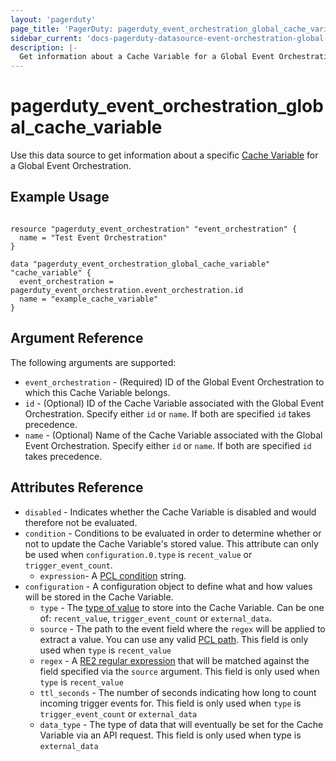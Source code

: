 ```yaml
---
layout: 'pagerduty'
page_title: 'PagerDuty: pagerduty_event_orchestration_global_cache_variable'
sidebar_current: 'docs-pagerduty-datasource-event-orchestration-global-cache-variable'
description: |-
  Get information about a Cache Variable for a Global Event Orchestration that you have created.
---
```


# pagerduty_event_orchestration_global_cache_variable

Use this data source to get information about a specific [Cache Variable][1] for a Global Event Orchestration.

## Example Usage

```hcl

resource "pagerduty_event_orchestration" "event_orchestration" {
  name = "Test Event Orchestration"
}

data "pagerduty_event_orchestration_global_cache_variable" "cache_variable" {
  event_orchestration = pagerduty_event_orchestration.event_orchestration.id
  name = "example_cache_variable"
}

```

## Argument Reference

The following arguments are supported:

* `event_orchestration` - (Required) ID of the Global Event Orchestration to which this Cache Variable belongs.
* `id` - (Optional) ID of the Cache Variable associated with the Global Event Orchestration. Specify either `id` or `name`. If both are specified `id` takes precedence.
* `name` - (Optional) Name of the Cache Variable associated with the Global Event Orchestration. Specify either `id` or `name`. If both are specified `id` takes precedence.

## Attributes Reference

* `disabled` - Indicates whether the Cache Variable is disabled and would therefore not be evaluated.
* `condition` - Conditions to be evaluated in order to determine whether or not to update the Cache Variable's stored value. This attribute can only be used when `configuration.0.type` is `recent_value` or `trigger_event_count`.
  * `expression`- A [PCL condition][2] string.
* `configuration` - A configuration object to define what and how values will be stored in the Cache Variable.
  * `type` - The [type of value][1] to store into the Cache Variable. Can be one of: `recent_value`, `trigger_event_count` or `external_data`.
  * `source` - The path to the event field where the `regex` will be applied to extract a value. You can use any valid [PCL path][3]. This field is only used when `type` is `recent_value`
  * `regex` - A [RE2 regular expression][4] that will be matched against the field specified via the `source` argument. This field is only used when `type` is `recent_value`
  * `ttl_seconds` - The number of seconds indicating how long to count incoming trigger events for. This field is only used when `type` is `trigger_event_count` or `external_data`
  * `data_type` - The type of data that will eventually be set for the Cache Variable via an API request. This field is only used when type is `external_data`


[1]: https://support.pagerduty.com/docs/event-orchestration-variables
[2]: https://developer.pagerduty.com/docs/ZG9jOjM1NTE0MDc0-pcl-overview
[3]: https://developer.pagerduty.com/docs/ZG9jOjM1NTE0MDc0-pcl-overview#paths
[4]: https://github.com/google/re2/wiki/Syntax
